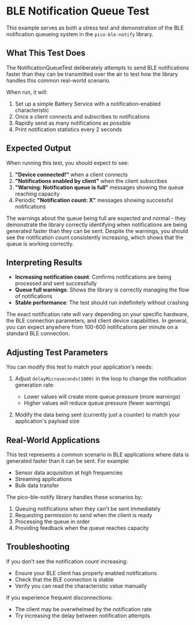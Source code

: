 # BLE Notification Queue Test

This example serves as both a stress test and demonstration of the BLE notification queueing system in the `pico-ble-notify` library.

## What This Test Does

The NotificationQueueTest deliberately attempts to send BLE notifications faster than they can be transmitted over the air to test how the library handles this common real-world scenario.

When run, it will:

1. Set up a simple Battery Service with a notification-enabled characteristic
2. Once a client connects and subscribes to notifications
3. Rapidly send as many notifications as possible
4. Print notification statistics every 2 seconds

## Expected Output

When running this test, you should expect to see:

1. **"Device connected!"** when a client connects
2. **"Notifications enabled by client"** when the client subscribes
3. **"Warning: Notification queue is full"** messages showing the queue reaching capacity
4. Periodic **"Notification count: X"** messages showing successful notifications

The warnings about the queue being full are expected and normal - they demonstrate the library correctly identifying when notifications are being generated faster than they can be sent. Despite the warnings, you should see the notification count consistently increasing, which shows that the queue is working correctly.

## Interpreting Results

- **Increasing notification count**: Confirms notifications are being processed and sent successfully
- **Queue full warnings**: Shows the library is correctly managing the flow of notifications
- **Stable performance**: The test should run indefinitely without crashing

The exact notification rate will vary depending on your specific hardware, the BLE connection parameters, and client device capabilities. In general, you can expect anywhere from 100-600 notifications per minute on a standard BLE connection.

## Adjusting Test Parameters

You can modify this test to match your application's needs:

1. Adjust `delayMicroseconds(1000)` in the loop to change the notification generation rate:
   - Lower values will create more queue pressure (more warnings)
   - Higher values will reduce queue pressure (fewer warnings)

2. Modify the data being sent (currently just a counter) to match your application's payload size

## Real-World Applications

This test represents a common scenario in BLE applications where data is generated faster than it can be sent. For example:

- Sensor data acquisition at high frequencies
- Streaming applications
- Bulk data transfer

The pico-ble-notify library handles these scenarios by:
1. Queuing notifications when they can't be sent immediately
2. Requesting permission to send when the client is ready
3. Processing the queue in order
4. Providing feedback when the queue reaches capacity

## Troubleshooting

If you don't see the notification count increasing:
- Ensure your BLE client has properly enabled notifications
- Check that the BLE connection is stable
- Verify you can read the characteristic value manually

If you experience frequent disconnections:
- The client may be overwhelmed by the notification rate
- Try increasing the delay between notification attempts